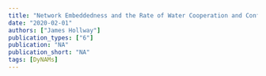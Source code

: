 ```yaml
---
title: "Network Embeddedness and the Rate of Water Cooperation and Conflict"
date: "2020-02-01"
authors: ["James Hollway"]
publication_types: ["6"]
publication: "NA"
publication_short: "NA"
tags: [DyNAMs]
---
```

